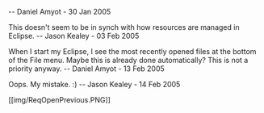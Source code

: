 -- Daniel Amyot - 30 Jan 2005

This doesn't seem to be in synch with how resources are managed in Eclipse. -- Jason Kealey - 03 Feb 2005

When I start my Eclipse, I see the most recently opened files at the bottom of the File menu. Maybe this is already done automatically? This is not a priority anyway. -- Daniel Amyot - 13 Feb 2005

Oops. My mistake. :) -- Jason Kealey - 14 Feb 2005 

[[img/ReqOpenPrevious.PNG]]